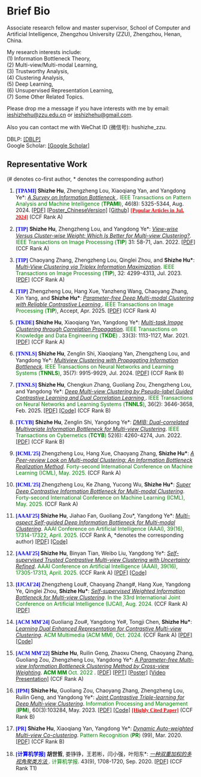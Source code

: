 ---
---

# Brief Bio

Associate research fellow and master supervisor, School of Computer and Artificial Intelligence, Zhengzhou University (ZZU), Zhengzhou, Henan, China. 

My research interests include:\
(1) Information Bottleneck Theory,\
(2) Multi-view/Multi-modal Learning,\
(3) Trustworthy Analysis,\
(4) Clustering Analysis,\
(5) Deep Learning,\
(6) Unsupervised Representation Learning,\
(7) Some Other Related Topics.

Please drop me a message if you have interests with me by email: <u>ieshizhehu@zzu.edu.cn</u> or <u>ieshizhehu@gmail.com</u>. 

Also you can contact me with WeChat ID (微信号): hushizhe_zzu. 

DBLP: [[DBLP]](https://dblp.org/pid/208/4268.html)\
Google Scholar: [[Google Scholar]](https://scholar.google.com/citations?user=AwzvxQEAAAAJ&hl=en&authuser=1&oi=ao)

## Representative Work 
(\# denotes co-first author, \* denotes the corresponding author)

<ol>

<p style="margin-top: 8px;"><li><font face="verdana" color="blue"><b>[TPAMI]</b></font> <b>Shizhe Hu</b>, Zhengzheng Lou, Xiaoqiang Yan, and Yangdong Ye*: <i><u> A Survey on Information Bottleneck </u></i>. <font color="green"> IEEE Transactions on Pattern Analysis and Machine Intelligence (<b>TPAMI</b>)</font>, 46(8): 5325-5344, Aug. 2024. <a href = "https://ieeexplore.ieee.org/document/10438074">[PDF]</a> <a href = "https://github.com/ShizheHu/shizhehu.github.io/blob/main/Poster_IBSurvey_TPAMI24_ChineseVersion.pdf">[Poster_ChineseVersion]</a> <a href = "https://github.com/ShizheHu/Awesome-Information-Bottleneck">[Github]</a> <a href = "https://ieeexplore.ieee.org/xpl/topAccessedArticles.jsp?punumber=34&topArticlesDate=July%202024"><font face="verdana" color="red"><b>[Popular Articles in Jul. 2024]</b></font></a> (CCF Rank A) </li></p> 

<p style="margin-top: 8px;"><li><font face="verdana" color="blue"><b>[TIP]</b></font> <b>Shizhe Hu</b>, Zhengzheng Lou, and Yangdong Ye*: <i><u> View-wise Versus Cluster-wise Weight: Which Is Better for Multi-view Clustering?</u></i>. <font color="green"> IEEE Transactions on Image Processing (<b>TIP</b>) </font> 31: 58-71, Jan. 2022. <a href = "https://ieeexplore.ieee.org/document/9623366">[PDF]</a> (CCF Rank A) </li></p>  

<p style="margin-top: 8px;"><li><font face="verdana" color="blue"><b>[TIP]</b></font> Chaoyang Zhang, Zhengzheng Lou, Qinglei Zhou, and <b>Shizhe Hu*</b>: <i><u> Multi-View Clustering via Triplex Information Maximization</u></i>. <font color="green"> IEEE Transactions on Image Processing (<b>TIP</b>)</font>, 32: 4299-4313, Jul. 2023.  <a href = "https://ieeexplore.ieee.org/document/10194552">[PDF]</a> (CCF Rank A) </li></p>

<p style="margin-top: 8px;"><li><font face="verdana" color="blue"><b>[TIP]</b></font> Zhengzheng Lou, Hang Xue, Yanzheng Wang, Chaoyang Zhang, Xin Yang, and <b>Shizhe Hu*</b>: <i><u> Parameter-free Deep Multi-modal Clustering with Reliable Contrastive Learning </u></i>. <font color="green"> IEEE Transactions on Image Processing (<b>TIP</b>)</font>, Accept, Apr. 2025. <a href = "https://ieeexplore.ieee.org/document/10975134">[PDF]</a> (CCF Rank A) </li></p>

<p style="margin-top: 8px;"><li><font face="verdana" color="blue"><b>[TKDE]</b></font> <b>Shizhe Hu</b>, Xiaoqiang Yan, Yangdong Ye*: <i><u> Multi-task Image Clustering through Correlation Propagation</u></i>. <font color="green"> IEEE Transactions on Knowledge and Data Engineering (<b>TKDE</b>) </font>. 33(3): 1113-1127, Mar. 2021. <a href = "https://ieeexplore.ieee.org/document/8812907">[PDF]</a> (CCF Rank A) </li></p> 

<p style="margin-top: 8px;"><li><font face="verdana" color="blue"><b>[TNNLS]</b></font> <b>Shizhe Hu</b>, Zenglin Shi, Xiaoqiang Yan, Zhengzheng Lou, and Yangdong Ye*: <i><u> Multiview Clustering with Propagating Information Bottleneck</u></i>. <font color="green"> IEEE Transactions on Neural Networks and Learning Systems (<b>TNNLS</b>)</font>, 35(7): 9915-9929, Jul. 2024. <a href = "https://ieeexplore.ieee.org/document/10038628">[PDF]</a> (CCF Rank B) </li></p> 

<p style="margin-top: 8px;"><li><font face="verdana" color="blue"><b>[TNNLS]</b></font> <b>Shizhe Hu</b>, Chengkun Zhang, Guoliang Zou, Zhengzheng Lou, and Yangdong Ye*: <i><u> Deep Multi-view Clustering by Pseudo-label Guided Contrastive Learning and Dual Correlation Learning </u></i>. <font color="green"> IEEE Transactions on Neural Networks and Learning Systems (<b>TNNLS</b>)</font>, 36(2): 3646-3658, Feb. 2025. <a href = "https://ieeexplore.ieee.org/document/10416814">[PDF]</a> <a href = "https://github.com/ShizheHu/Deep-Multi-view-Clustering-PGCL-DCL">[Code]</a> (CCF Rank B) </li></p> 

<p style="margin-top: 8px;"><li><font face="verdana" color="blue"><b>[TCYB]</b></font> <b>Shizhe Hu</b>, Zenglin Shi, Yangdong Ye*: <i><u>DMIB: Dual-correlated Multivariate Information Bottleneck for Multi-view Clustering</u></i>. <font color="green">IEEE Transactions on Cybernetics (<b>TCYB</b>)</font> 52(6): 4260-4274, Jun. 2022. <a href = "https://ieeexplore.ieee.org/document/9234635">[PDF]</a> (CCF Rank B) </li></p>

<p style="margin-top: 8px;"><li><font face="verdana" color="blue"><b>[ICML'25] </b></font> Zhengzheng Lou, Hang Xue, Chaoyang Zhang, <b>Shizhe Hu*</b>: <i><u>A Peer-review Look on Multi-modal Clustering: An Information Bottleneck Realization Method</u></i>. <font color="green"> Forty-second International Conference on Machine Learning (ICML), May. 2025.</font> (CCF Rank A) </li></p>

<p style="margin-top: 8px;"><li><font face="verdana" color="blue"><b>[ICML'25] </b></font> Zhengzheng Lou, Ke Zhang, Yucong Wu, <b>Shizhe Hu*</b>: <i><u>Super Deep Contrastive Information Bottleneck for Multi-modal Clustering</u></i>. <font color="green"> Forty-second International Conference on Machine Learning (ICML), May. 2025.</font> (CCF Rank A) </li></p>

<p style="margin-top: 8px;"><li><font face="verdana" color="blue"><b>[AAAI'25] </b></font> <b>Shizhe Hu</b>, Jiahao Fan, Guoliang Zou*, Yangdong Ye*: <i><u>Multi-aspect Self-guided Deep Information Bottleneck for Multi-modal Clustering</u></i>. <font color="green"> AAAI Conference on Artificial Intelligence (AAAI), 39(16), 17314-17322, April. 2025.</font> (CCF Rank A, *denotes the corresponding author) <a href = "https://ojs.aaai.org/index.php/AAAI/article/view/33903">[PDF]</a> <a href = "https://github.com/ShizheHu">[Code]</a> </li></p>

<p style="margin-top: 8px;"><li><font face="verdana" color="blue"><b>[AAAI'25] </b></font> <b>Shizhe Hu</b>, Binyan Tian, Weibo Liu, Yangdong Ye*: <i><u>Self-supervised Trusted Contrastive Multi-view Clustering with Uncertainty Refined</u></i>. <font color="green"> AAAI Conference on Artificial Intelligence (AAAI), 39(16), 17305-17313, April. 2025.</font> (CCF Rank A) <a href = "https://ojs.aaai.org/index.php/AAAI/article/view/33902">[PDF]</a> <a href = "https://github.com/ShizheHu">[Code]</a> </li></p>

<p style="margin-top: 8px;"><li><font face="verdana" color="blue"><b>[IJCAI'24] </b></font> Zhengzheng Lou#, Chaoyang Zhang#, Hang Xue, Yangdong Ye, Qinglei Zhou, <b>Shizhe Hu*</b>: <i><u>Self-supervised Weighted Information Bottleneck for Multi-view Clustering</u></i>. <font color="green">In the 33rd International Joint Conference on Artificial Intelligence (IJCAI), Aug. 2024. </font> (CCF Rank A) <a href = "https://www.ijcai.org/proceedings/2024/0513.pdf">[PDF]</a> </li></p>

<p style="margin-top: 8px;"><li><font face="verdana" color="blue"><b>[ACM MM'24] </b></font> Guoliang Zou#, Yangdong Ye#, Tongji Chen, <b>Shizhe Hu*</b>: <i><u>Learning Dual Enhanced Representation for Contrastive Multi-view Clustering</u></i>. <font color="green">ACM Multimedia (ACM MM), Oct. 2024.</font> (CCF Rank A) <a href = "https://dl.acm.org/doi/pdf/10.1145/3664647.3681030">[PDF]</a> <a href = "https://github.com/ShizheHu/ACMMM24_Code_LUCE-CMC">[Code]</a> </li></p>

<p style="margin-top: 8px;"><li><font face="verdana" color="blue"><b>[ACM MM'22] </b></font><b>Shizhe Hu</b>, Ruilin Geng, Zhaoxu Cheng, Chaoyang Zhang, Guoliang Zou, Zhengzheng Lou, Yangdong Ye*: <i><u>A Parameter-free Multi-view Information Bottleneck Clustering Method by Cross-view Weighting</u></i>. <font color="green"><b> ACM MM </b> Oct. 2022 </font>. <a href = "https://dl.acm.org/doi/pdf/10.1145/3503161.3547985">[PDF]</a> <a href = "https://github.com/ShizheHu/shizhehu.github.io/blob/main/PPT_ACMMM2022_PMIB_16%E6%AF%949.pptx">[PPT]</a> <a href = "https://github.com/ShizheHu/shizhehu.github.io/blob/main/Poster_ACMMM2022.pdf">[Poster]</a> <a href = "https://pan.baidu.com/s/1llese3pdjRlYdPqVWBGvfQ?pwd=fyne">[Video Presentation]</a> (CCF Rank A) </li></p>

<p style="margin-top: 8px;"><li><font face="verdana" color="blue"><b>[IPM]</b></font> <b>Shizhe Hu</b>, Guoliang Zou, Chaoyang Zhang, Zhengzheng Lou, Ruilin Geng, and Yangdong Ye*: <i><u>Joint Contrastive Triple-learning for Deep Multi-view Clustering</u></i>. <font color="green"> Information Processing and Management (<b>IPM</b>)</font>, 60(3):103284, May. 2023. <a href = "https://www.sciencedirect.com/science/article/abs/pii/S0306457323000213">[PDF]</a> <a href = "https://github.com/ShizheHu/Joint-Contrastive-Triple-learning">[Code]</a> <a href = "https://webofscience.clarivate.cn/wos/alldb/full-record/WOS:000924393900001"><font face="verdana" color="red"><b>[Highly Cited Paper]</b></font></a> (CCF Rank B) </li></p>

<p style="margin-top: 8px;"><li><font face="verdana" color="blue"><b>[PR]</b></font> <b>Shizhe Hu</b>, Xiaoqiang Yan, Yangdong Ye*: <i><u> Dynamic Auto-weighted Multi-view Co-clustering</u></i>. <font color="green"> Pattern Recognition (<b>PR</b>) </font> (99), Mar. 2020.<a href = "https://www.sciencedirect.com/science/article/abs/pii/S0031320319304029"> [PDF]</a> (CCF Rank B) </li></p>
  
<p style="margin-top: 8px;"><li><font face="verdana" color="blue"><b>[计算机学报]</b></font> <b>胡世哲</b>, 娄铮铮，王若彬，闫小强，叶阳东*: <i><u> 一种双重加权的多视角聚类方法 </u></i>. <font color="green">计算机学报</font>. 43(9), 1708-1720, Sep. 2020. <a href = "http://cjc.ict.ac.cn/online/onlinepaper/08177-%E8%83%A1%E4%B8%96%E5%93%B2-202094103146.pdf">[PDF]</a> (CCF Rank T1) </li></p> 

</ol>
